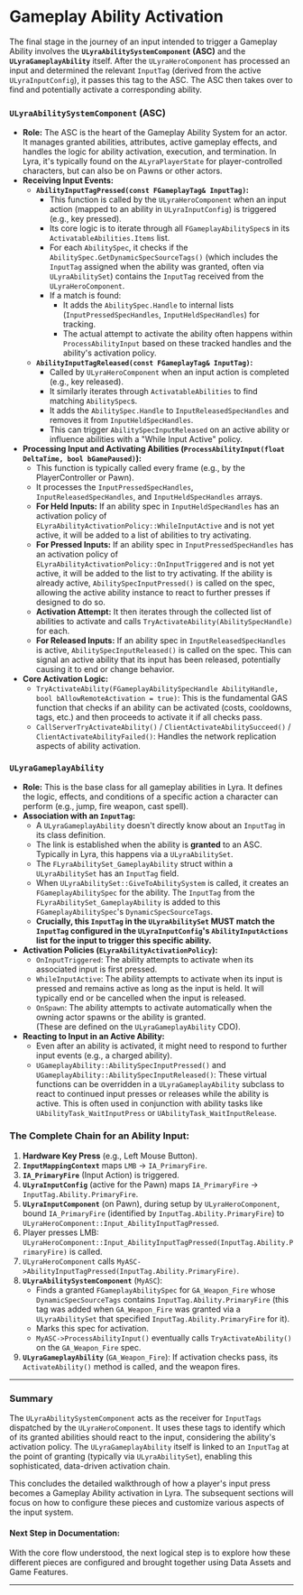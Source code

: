 # Gameplay Ability Activation

The final stage in the journey of an input intended to trigger a Gameplay Ability involves the **`ULyraAbilitySystemComponent` (ASC)** and the **`ULyraGameplayAbility`** itself. After the `ULyraHeroComponent` has processed an input and determined the relevant `InputTag` (derived from the active `ULyraInputConfig`), it passes this tag to the ASC. The ASC then takes over to find and potentially activate a corresponding ability.

### **`ULyraAbilitySystemComponent` (ASC)**

* **Role:** The ASC is the heart of the Gameplay Ability System for an actor. It manages granted abilities, attributes, active gameplay effects, and handles the logic for ability activation, execution, and termination. In Lyra, it's typically found on the `ALyraPlayerState` for player-controlled characters, but can also be on Pawns or other actors.
* **Receiving Input Events:**
  * **`AbilityInputTagPressed(const FGameplayTag& InputTag)`:**
    * This function is called by the `ULyraHeroComponent` when an input action (mapped to an ability in `ULyraInputConfig`) is triggered (e.g., key pressed).
    * Its core logic is to iterate through all `FGameplayAbilitySpec`s in its `ActivatableAbilities.Items` list.
    * For each `AbilitySpec`, it checks if the `AbilitySpec.GetDynamicSpecSourceTags()` (which includes the `InputTag` assigned when the ability was granted, often via `ULyraAbilitySet`) contains the `InputTag` received from the `ULyraHeroComponent`.
    * If a match is found:
      * It adds the `AbilitySpec.Handle` to internal lists (`InputPressedSpecHandles`, `InputHeldSpecHandles`) for tracking.
      * The actual attempt to activate the ability often happens within `ProcessAbilityInput` based on these tracked handles and the ability's activation policy.
  * **`AbilityInputTagReleased(const FGameplayTag& InputTag)`:**
    * Called by `ULyraHeroComponent` when an input action is completed (e.g., key released).
    * It similarly iterates through `ActivatableAbilities` to find matching `AbilitySpec`s.
    * It adds the `AbilitySpec.Handle` to `InputReleasedSpecHandles` and removes it from `InputHeldSpecHandles`.
    * This can trigger `AbilitySpecInputReleased` on an active ability or influence abilities with a "While Input Active" policy.
* **Processing Input and Activating Abilities (`ProcessAbilityInput(float DeltaTime, bool bGamePaused)`):**
  * This function is typically called every frame (e.g., by the PlayerController or Pawn).
  * It processes the `InputPressedSpecHandles`, `InputReleasedSpecHandles`, and `InputHeldSpecHandles` arrays.
  * **For Held Inputs:** If an ability spec in `InputHeldSpecHandles` has an activation policy of `ELyraAbilityActivationPolicy::WhileInputActive` and is not yet active, it will be added to a list of abilities to try activating.
  * **For Pressed Inputs:** If an ability spec in `InputPressedSpecHandles` has an activation policy of `ELyraAbilityActivationPolicy::OnInputTriggered` and is not yet active, it will be added to the list to try activating. If the ability is already active, `AbilitySpecInputPressed()` is called on the spec, allowing the active ability instance to react to further presses if designed to do so.
  * **Activation Attempt:** It then iterates through the collected list of abilities to activate and calls `TryActivateAbility(AbilitySpecHandle)` for each.
  * **For Released Inputs:** If an ability spec in `InputReleasedSpecHandles` is active, `AbilitySpecInputReleased()` is called on the spec. This can signal an active ability that its input has been released, potentially causing it to end or change behavior.
* **Core Activation Logic:**
  * `TryActivateAbility(FGameplayAbilitySpecHandle AbilityHandle, bool bAllowRemoteActivation = true)`: This is the fundamental GAS function that checks if an ability can be activated (costs, cooldowns, tags, etc.) and then proceeds to activate it if all checks pass.
  * `CallServerTryActivateAbility()` / `ClientActivateAbilitySucceed()` / `ClientActivateAbilityFailed()`: Handles the network replication aspects of ability activation.

### **`ULyraGameplayAbility`**

* **Role:** This is the base class for all gameplay abilities in Lyra. It defines the logic, effects, and conditions of a specific action a character can perform (e.g., jump, fire weapon, cast spell).
* **Association with an `InputTag`:**
  * A `ULyraGameplayAbility` doesn't directly know about an `InputTag` in its class definition.
  * The link is established when the ability is **granted** to an ASC. Typically in Lyra, this happens via a `ULyraAbilitySet`.
  * The `FLyraAbilitySet_GameplayAbility` struct within a `ULyraAbilitySet` has an `InputTag` field.
  * When `ULyraAbilitySet::GiveToAbilitySystem` is called, it creates an `FGameplayAbilitySpec` for the ability. The `InputTag` from the `FLyraAbilitySet_GameplayAbility` is added to this `FGameplayAbilitySpec`'s `DynamicSpecSourceTags`.
  * **Crucially, this `InputTag` in the `ULyraAbilitySet` MUST match the `InputTag` configured in the `ULyraInputConfig`'s `AbilityInputActions` list for the input to trigger this specific ability.**
* **Activation Policies (`ELyraAbilityActivationPolicy`):**
  * `OnInputTriggered`: The ability attempts to activate when its associated input is first pressed.
  * `WhileInputActive`: The ability attempts to activate when its input is pressed and remains active as long as the input is held. It will typically end or be cancelled when the input is released.
  * `OnSpawn`: The ability attempts to activate automatically when the owning actor spawns or the ability is granted.\
    (These are defined on the `ULyraGameplayAbility` CDO).
* **Reacting to Input in an Active Ability:**
  * Even after an ability is activated, it might need to respond to further input events (e.g., a charged ability).
  * `UGameplayAbility::AbilitySpecInputPressed()` and `UGameplayAbility::AbilitySpecInputReleased()`: These virtual functions can be overridden in a `ULyraGameplayAbility` subclass to react to continued input presses or releases while the ability is active. This is often used in conjunction with ability tasks like `UAbilityTask_WaitInputPress` or `UAbilityTask_WaitInputRelease`.

### **The Complete Chain for an Ability Input:**

1. **Hardware Key Press** (e.g., Left Mouse Button).
2. **`InputMappingContext`** maps `LMB` -> `IA_PrimaryFire`.
3. **`IA_PrimaryFire`** (Input Action) is triggered.
4. **`ULyraInputConfig`** (active for the Pawn) maps `IA_PrimaryFire` -> `InputTag.Ability.PrimaryFire`.
5. **`ULyraInputComponent`** (on Pawn), during setup by `ULyraHeroComponent`, bound `IA_PrimaryFire` (identified by `InputTag.Ability.PrimaryFire`) to `ULyraHeroComponent::Input_AbilityInputTagPressed`.
6. Player presses LMB: `ULyraHeroComponent::Input_AbilityInputTagPressed(InputTag.Ability.PrimaryFire)` is called.
7. `ULyraHeroComponent` calls `MyASC->AbilityInputTagPressed(InputTag.Ability.PrimaryFire)`.
8. **`ULyraAbilitySystemComponent`** (`MyASC`):
   * Finds a granted `FGameplayAbilitySpec` for `GA_Weapon_Fire` whose `DynamicSpecSourceTags` contains `InputTag.Ability.PrimaryFire` (this tag was added when `GA_Weapon_Fire` was granted via a `ULyraAbilitySet` that specified `InputTag.Ability.PrimaryFire` for it).
   * Marks this spec for activation.
   * `MyASC->ProcessAbilityInput()` eventually calls `TryActivateAbility()` on the `GA_Weapon_Fire` spec.
9. **`ULyraGameplayAbility`** (`GA_Weapon_Fire`): If activation checks pass, its `ActivateAbility()` method is called, and the weapon fires.

***

### Summary

The `ULyraAbilitySystemComponent` acts as the receiver for `InputTags` dispatched by the `ULyraHeroComponent`. It uses these tags to identify which of its granted abilities should react to the input, considering the ability's activation policy. The `ULyraGameplayAbility` itself is linked to an `InputTag` at the point of granting (typically via `ULyraAbilitySet`), enabling this sophisticated, data-driven activation chain.

This concludes the detailed walkthrough of how a player's input press becomes a Gameplay Ability activation in Lyra. The subsequent sections will focus on how to configure these pieces and customize various aspects of the input system.

#### **Next Step in Documentation:**

With the core flow understood, the next logical step is to explore how these different pieces are configured and brought together using Data Assets and Game Features.

***
